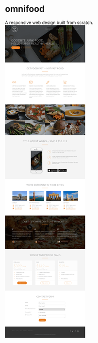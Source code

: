 # omnifood
A responsive web design built from scratch.
![](https://github.com/mostafamt/omnifood/blob/master/resources/img/fullScreen-min.png)
